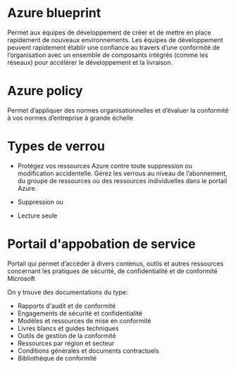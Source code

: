# Azure blueprint
Permet aux équipes de développement de créer et de mettre en place rapidement de nouveaux environnements. Les équipes de développement peuvent rapidement établir une confiance au travers d’une conformité de l’organisation avec un ensemble de composants intégrés (comme les réseaux) pour accélérer le développement et la livraison.
# Azure policy
Permet d’appliquer des normes organisationnelles et d’évaluer la conformité à vos normes d’entreprise à grande échelle
# Types de verrou
- Protégez vos ressources Azure contre toute suppression ou modification accidentelle. Gérez les verrous au niveau de l’abonnement, du groupe de ressources ou des ressources individuelles dans le portail Azure.

- Suppression
ou
- Lecture seule
# Portail d'appobation de service
Portail qui permet d’accéder à divers contenus, outils et autres ressources concernant les pratiques de sécurité, de confidentialité et de conformité Microsoft

On y trouve des documentations du type:

- Rapports d'audit et de conformité
- Engagements de sécurité et confidentialité
- Modèles et ressources de mise en conformité
- Livres blancs et guides techniques
- Outils de gestion de la conformité
- Ressources par région et secteur
- Conditions générales et documents contractuels
- Bibliothèque de conformité
